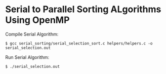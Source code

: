 # Serial to Parallel Sorting ALgorithms Using OpenMP

Compile Serial Algorithm:

```
$ gcc serial_sorting/serial_selection_sort.c helpers/helpers.c -o serial_selection.out
```

Run Serial Algorithm:

```
$ ./serial_selection.out
```